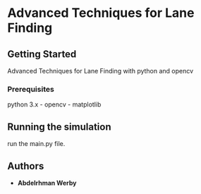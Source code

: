 # Advanced Techniques for Lane Finding

## Getting Started

Advanced Techniques for Lane Finding with python and opencv

### Prerequisites

python 3.x - 
opencv - 
matplotlib

## Running the simulation

run the main.py file.

## Authors

* **Abdelrhman Werby**
